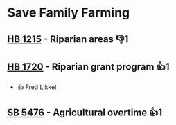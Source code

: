 # Save Family Farming

## [HB 1215](/bill/2023-24/hb/1215/) - Riparian areas  👎1 

## [HB 1720](/bill/2023-24/hb/1720/) - Riparian grant program 👍1  
* 👍 Fred Likkel

## [SB 5476](/bill/2023-24/sb/5476/) - Agricultural overtime 👍1  